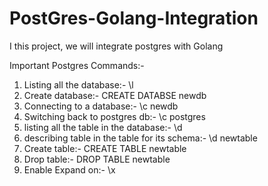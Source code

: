 # PostGres-Golang-Integration
I this project, we will integrate postgres with Golang


Important Postgres Commands:-

1. Listing all the database:- \l
2. Create database:- CREATE DATABSE newdb
3. Connecting to a database:- \c newdb
4. Switching back to postgres db:- \c postgres
5. listing all the table in the database:- \d
6. describing table in the table for its schema:- \d newtable
7. Create table:- CREATE TABLE newtable
8. Drop table:- DROP TABLE newtable
9. Enable Expand on:- \x
    

